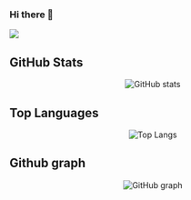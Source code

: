 ### Hi there 👋

![](https://github-profile-summary-cards.vercel.app/api/cards/profile-details?username=genie-ru&theme=dracula)

<h2>GitHub Stats</h2>

<p align="center">
  <img src="https://github-readme-stats.vercel.app/api?username=genie-ru&show_icons=true&theme=dark" alt="GitHub stats" />
</p>

<h2>Top Languages</h2>

<p align="center">
  <img src="https://github-readme-stats.vercel.app/api/top-langs/?username=genie-ru&layout=compact&theme=dark" alt="Top Langs" />
</p>

<h2>Github graph</h2>

<p align="center">
  <img src="https://github-chart.vercel.app/api?user=genie-ru&theme=midnight-purple" alt="GitHub graph" />
</p>
